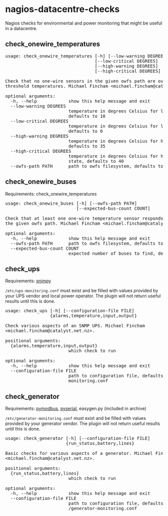 # nagios-datacentre-checks

Nagios checks for environmental and power monitoring that might be useful in a datacentre.

## check_onewire_temperatures

<pre>
usage: check_onewire_temperatures [-h] [--low-warning DEGREES]
                                  [--low-critical DEGREES]
                                  [--high-warning DEGREES]
                                  [--high-critical DEGREES] [--owfs-path PATH]

Check that no one-wire sensors in the given owfs path are over or under the
threshold temperatures. Michael Fincham &lt;michael.fincham@catalyst.net.nz&gt;.

optional arguments:
  -h, --help            show this help message and exit
  --low-warning DEGREES
                        temperature in degrees Celsius for low-warning state,
                        defaults to 10
  --low-critical DEGREES
                        temperature in degrees Celsius for low-critical state,
                        defaults to 0
  --high-warning DEGREES
                        temperature in degrees Celsius for high-warning state,
                        defaults to 35
  --high-critical DEGREES
                        temperature in degrees Celsius for high-critical
                        state, defaults to 40
  --owfs-path PATH      path to owfs filesystem, defaults to /srv/owfs
</pre>

## check_onewire_buses

Requirements: check_onewire_temperatures

<pre>
usage: check_onewire_buses [-h] [--owfs-path PATH]
                           [--expected-bus-count COUNT]

Check that at least one one-wire temperature sensor responds on each bus of
the given owfs path. Michael Fincham &lt;michael.fincham@catalyst.net.nz&gt;.

optional arguments:
  -h, --help            show this help message and exit
  --owfs-path PATH      path to owfs filesystem, defaults to /srv/owfs
  --expected-bus-count COUNT
                        expected number of buses to find, defaults to 2
</pre>

## check_ups

Requirements: [snimpy](https://pypi.python.org/pypi/snimpy)

`/etc/ups-monitoring.conf` must exist and be filled with values provided by your UPS vendor and local power operator. The plugin will not return useful results until this is done.

<pre>
usage: check_ups [-h] [--configuration-file FILE]
                 {alarms,temperature,input,output}

Check various aspects of an SNMP UPS. Michael Fincham
&lt;michael.fincham@catalyst.net.nz&gt;.

positional arguments:
  {alarms,temperature,input,output}
                        which check to run

optional arguments:
  -h, --help            show this help message and exit
  --configuration-file FILE
                        path to configuration file, defaults to /etc/ups-
                        monitoring.conf
</pre>

## check_generator

Requirements: [pymodbus](https://pypi.python.org/pypi/pymodbus), [pyserial](https://pypi.python.org/pypi/pyserial), easygen.py (included in archive)

`/etc/generator-monitoring.conf` must exist and be filled with values provided by your generator vendor. The plugin will not return useful results until this is done.

<pre>
usage: check_generator [-h] [--configuration-file FILE]
                       {run_status,battery,lines}

Basic checks for various aspects of a generator. Michael Fincham
&lt;michael.fincham@catalyst.net.nz&gt;.

positional arguments:
  {run_status,battery,lines}
                        which check to run

optional arguments:
  -h, --help            show this help message and exit
  --configuration-file FILE
                        path to configuration file, defaults to /etc
                        /generator-monitoring.conf
</pre>
